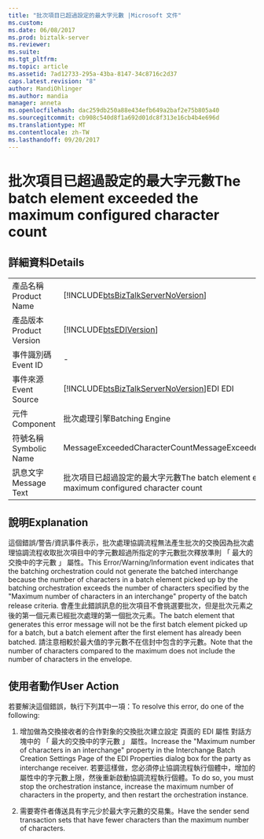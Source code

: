 ```yaml
---
title: "批次項目已超過設定的最大字元數 |Microsoft 文件"
ms.custom: 
ms.date: 06/08/2017
ms.prod: biztalk-server
ms.reviewer: 
ms.suite: 
ms.tgt_pltfrm: 
ms.topic: article
ms.assetid: 7ad12733-295a-43ba-8147-34c8716c2d37
caps.latest.revision: "8"
author: MandiOhlinger
ms.author: mandia
manager: anneta
ms.openlocfilehash: dac259db250a88e434efb649a2baf2e75b805a40
ms.sourcegitcommit: cb908c540d8f1a692d01dc8f313e16cb4b4e696d
ms.translationtype: MT
ms.contentlocale: zh-TW
ms.lasthandoff: 09/20/2017
---
```

# <a name="the-batch-element-exceeded-the-maximum-configured-character-count"></a><span data-ttu-id="76473-102">批次項目已超過設定的最大字元數</span><span class="sxs-lookup"><span data-stu-id="76473-102">The batch element exceeded the maximum configured character count</span></span>
## <a name="details"></a><span data-ttu-id="76473-103">詳細資料</span><span class="sxs-lookup"><span data-stu-id="76473-103">Details</span></span>  
  
|||  
|-|-|  
|<span data-ttu-id="76473-104">產品名稱</span><span class="sxs-lookup"><span data-stu-id="76473-104">Product Name</span></span>|[!INCLUDE[btsBizTalkServerNoVersion](../includes/btsbiztalkservernoversion-md.md)]|  
|<span data-ttu-id="76473-105">產品版本</span><span class="sxs-lookup"><span data-stu-id="76473-105">Product Version</span></span>|[!INCLUDE[btsEDIVersion](../includes/btsediversion-md.md)]|  
|<span data-ttu-id="76473-106">事件識別碼</span><span class="sxs-lookup"><span data-stu-id="76473-106">Event ID</span></span>|-|  
|<span data-ttu-id="76473-107">事件來源</span><span class="sxs-lookup"><span data-stu-id="76473-107">Event Source</span></span>|[!INCLUDE[btsBizTalkServerNoVersion](../includes/btsbiztalkservernoversion-md.md)]<span data-ttu-id="76473-108">EDI</span><span class="sxs-lookup"><span data-stu-id="76473-108"> EDI</span></span>|  
|<span data-ttu-id="76473-109">元件</span><span class="sxs-lookup"><span data-stu-id="76473-109">Component</span></span>|<span data-ttu-id="76473-110">批次處理引擎</span><span class="sxs-lookup"><span data-stu-id="76473-110">Batching Engine</span></span>|  
|<span data-ttu-id="76473-111">符號名稱</span><span class="sxs-lookup"><span data-stu-id="76473-111">Symbolic Name</span></span>|<span data-ttu-id="76473-112">MessageExceededCharacterCount</span><span class="sxs-lookup"><span data-stu-id="76473-112">MessageExceededCharacterCount</span></span>|  
|<span data-ttu-id="76473-113">訊息文字</span><span class="sxs-lookup"><span data-stu-id="76473-113">Message Text</span></span>|<span data-ttu-id="76473-114">批次項目已超過設定的最大字元數</span><span class="sxs-lookup"><span data-stu-id="76473-114">The batch element exceeded the maximum configured character count</span></span>|  
  
## <a name="explanation"></a><span data-ttu-id="76473-115">說明</span><span class="sxs-lookup"><span data-stu-id="76473-115">Explanation</span></span>  
 <span data-ttu-id="76473-116">這個錯誤/警告/資訊事件表示，批次處理協調流程無法產生批次的交換因為批次處理協調流程收取批次項目中的字元數超過所指定的字元數批次釋放準則 「 最大的交換中的字元數 」 屬性。</span><span class="sxs-lookup"><span data-stu-id="76473-116">This Error/Warning/Information event indicates that the batching orchestration could not generate the batched interchange because the number of characters in a batch element picked up by the batching orchestration exceeds the number of characters specified by the "Maximum number of characters in an interchange" property of the batch release criteria.</span></span> <span data-ttu-id="76473-117">會產生此錯誤訊息的批次項目不會挑選要批次，但是批次元素之後的第一個元素已經批次處理的第一個批次元素。</span><span class="sxs-lookup"><span data-stu-id="76473-117">The batch element that generates this error message will not be the first batch element picked up for a batch, but a batch element after the first element has already been batched.</span></span> <span data-ttu-id="76473-118">請注意相較於最大值的字元數不在信封中包含的字元數。</span><span class="sxs-lookup"><span data-stu-id="76473-118">Note that the number of characters compared to the maximum does not include the number of characters in the envelope.</span></span>  
  
## <a name="user-action"></a><span data-ttu-id="76473-119">使用者動作</span><span class="sxs-lookup"><span data-stu-id="76473-119">User Action</span></span>  
 <span data-ttu-id="76473-120">若要解決這個錯誤，執行下列其中一項：</span><span class="sxs-lookup"><span data-stu-id="76473-120">To resolve this error, do one of the following:</span></span>  
  
1.  <span data-ttu-id="76473-121">增加做為交換接收者的合作對象的交換批次建立設定 頁面的 EDI 屬性 對話方塊中的 「 最大的交換中的字元數 」 屬性。</span><span class="sxs-lookup"><span data-stu-id="76473-121">Increase the "Maximum number of characters in an interchange" property in the Interchange Batch Creation Settings Page of the EDI Properties dialog box for the party as interchange receiver.</span></span> <span data-ttu-id="76473-122">若要這樣做，您必須停止協調流程執行個體中，增加的屬性中的字元數上限，然後重新啟動協調流程執行個體。</span><span class="sxs-lookup"><span data-stu-id="76473-122">To do so, you must stop the orchestration instance, increase the maximum number of characters in the property, and then restart the orchestration instance.</span></span>  
  
2.  <span data-ttu-id="76473-123">需要寄件者傳送具有字元少於最大字元數的交易集。</span><span class="sxs-lookup"><span data-stu-id="76473-123">Have the sender send transaction sets that have fewer characters than the maximum number of characters.</span></span>